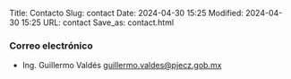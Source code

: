 Title: Contacto
Slug: contact
Date: 2024-04-30 15:25
Modified: 2024-04-30 15:25
URL: contact
Save_as: contact.html


### Correo electrónico

- Ing. Guillermo Valdés [guillermo.valdes@pjecz.gob.mx](mailto:guillermo.valdes@pjecz.gob.mx)
